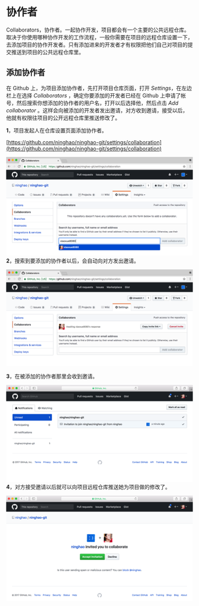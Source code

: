 # 协作者

Collaborators，协作者。一起协作开发，项目都会有一个主要的公共远程仓库。取决于你使用哪种协作开发的工作流程，一般你需要在项目的远程仓库设置一下，去添加项目的协作开发者。只有添加进来的开发者才有权限把他们自己对项目的提交推送到项目的公共远程仓库里。

## 添加协作者

在 Github 上，为项目添加协作者，先打开项目仓库页面，打开 _Settings_，在左边栏上在选择 _Collaborators_ ，确定你要添加的开发者已经在 Github 上申请了帐号，然后搜索你想添加的协作者的用户名，打开以后选择他，然后点击 _Add collaborator_ 。这样会向被添加的开发者发出邀请，对方收到邀请，接受以后，他就有权限往项目的公开远程仓库里推送修改了。

**1**，项目发起人在仓库设置页面添加协作者。

[https://github.com/ninghao/ninghao-git/settings/collaboration](https://github.com/ninghao/ninghao-git/settings/collaboration)

![](/assets/github-search-collaborators.png)**2**，搜索到要添加的协作者以后，会自动向对方发出邀请。

![](/assets/github-add-collaborators.png)

**3**，在被添加的协作者那里会收到邀请。

![](/assets/github-invitation.png)**4**，对方接受邀请以后就可以向项目远程仓库推送她为项目做的修改了。

![](/assets/github-accept-invitation.png)

